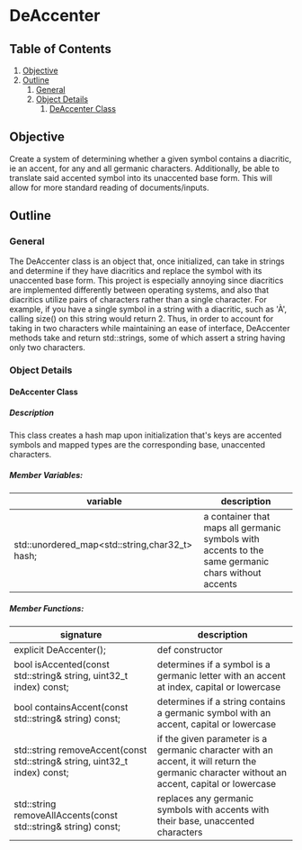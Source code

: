 # DeAccenter
## Table of Contents

1. [Objective](#objective)
2. [Outline](#outline)
    1. [General](#general)
    2. [Object Details](#object-details)
        1. [DeAccenter Class](#deaccenter-class)
    
## Objective

Create a system of determining whether a given symbol contains a diacritic, ie an accent, for any and all germanic
characters.  Additionally, be able to translate said accented symbol into its unaccented base form.  This will allow for
more standard reading of documents/inputs.

## Outline

### General
The DeAccenter class is an object that, once initialized, can take in strings and determine if they have diacritics and 
replace the symbol with its unaccented base form.
This project is especially annoying since diacritics are implemented differently between operating systems, and also
that diacritics utilize pairs of characters rather than a single character.  For example, if you have a single symbol in
a string with a diacritic, such as 'À', calling size() on this string would return 2.  Thus, in order to account for
taking in two characters while maintaining an ease of interface, DeAccenter methods take and return std::strings, some
of which assert a string having only two characters.

### Object Details

#### DeAccenter Class
##### Description
This class creates a hash map upon initialization that's keys are accented symbols and mapped types are the
corresponding base, unaccented characters.

##### Member Variables:
variable | description
---------|---------
std::unordered_map\<std::string,char32_t> hash; | a container that maps all germanic symbols with accents to the same germanic chars without accents

##### Member Functions:
signature | description
----------|-----------
explicit DeAccenter(); | def constructor
bool isAccented(const std::string& string, uint32_t index) const; | determines if a symbol is a germanic letter with an accent at index, capital or lowercase
bool containsAccent(const std::string& string) const; | determines if a string contains a germanic symbol with an accent, capital or lowercase
std::string removeAccent(const std::string& string, uint32_t index) const; | if the given parameter is a germanic character with an accent, it will return the germanic character without an accent, capital or lowercase
std::string removeAllAccents(const std::string& string) const; | replaces any germanic symbols with accents with their base, unaccented characters